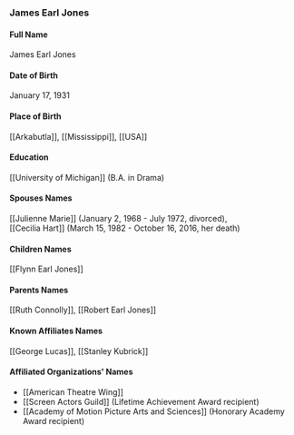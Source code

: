 ### James Earl Jones

#### Full Name

James Earl Jones

#### Date of Birth

January 17, 1931

#### Place of Birth

[[Arkabutla]], [[Mississippi]], [[USA]]

#### Education

[[University of Michigan]] (B.A. in Drama)

#### Spouses Names

[[Julienne Marie]] (January 2, 1968 - July 1972, divorced),  
[[Cecilia Hart]] (March 15, 1982 - October 16, 2016, her death)

#### Children Names

[[Flynn Earl Jones]]

#### Parents Names

[[Ruth Connolly]], [[Robert Earl Jones]]

#### Known Affiliates Names

[[George Lucas]], [[Stanley Kubrick]]

#### Affiliated Organizations' Names

- [[American Theatre Wing]]
- [[Screen Actors Guild]] (Lifetime Achievement Award recipient)
- [[Academy of Motion Picture Arts and Sciences]] (Honorary Academy Award recipient)